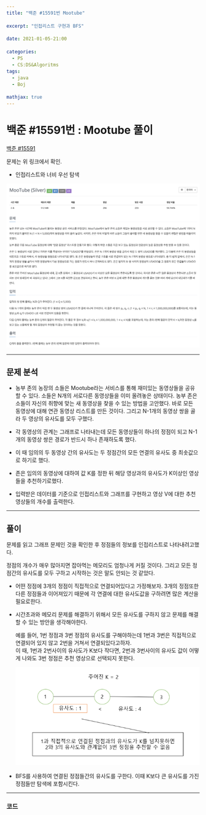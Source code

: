 ```yaml
---
title: "백준 #15591번 Mootube"

excerpt: "인접리스트 구현과 BFS"

date: 2021-01-05-21:00

categories:
  - PS
  - CS:DS&Algoritms
tags:
  - java
  - Boj

mathjax: true
---
```


# 백준 #15591번 : Mootube 풀이

[백준 #15591](https://www.acmicpc.net/problem/15591)

문제는 위 링크에서 확인.

- 인접리스트와 너비 우선 탐색

![problem][discription]

[discription]: /img/백준15591.png

---

## 문제 분석

- 농부 존의 농장의 소들은 Mootube라는 서비스를 통해 재미있는 동영상들을 공유할 수 있다. 소들은 N개의 서로다른 동영상들을 이미 올려놓은 상태이다. 농부 존은 소들이 자신의 취향에 맞는 새 동영상을 찾을 수 있는 방법을 고안했다. 바로 모든 동영상에 대해 연관 동영상 리스트를 만든 것이다. 그리고 N-1개의 동영상 쌍을 골라 두 영상의 유사도를 모두 구했다.

- 각 동영상의 관계는 그래프로 나타내는데 모든 동영상들이 하나의 정점이 되고 N-1개의 동영상 쌍은 경로가 반드시 하나 존재하도록 했다.

- 이 때 임의의 두 동영상 간의 유사도는 두 정점간의 모든 연결의 유사도 중 최솟값으로 하기로 했다.

- 존은 임의의 동영상에 대하여 값 K를 정한 뒤 해당 영상과의 유사도가 K이상인 영상들을 추천하기로했다.

- 입력받은 데이터를 기준으로 인접리스트와 그래프를 구현하고 영상 V에 대한 추천 영상들의 개수를 출력한다.

---

## 풀이

문제를 읽고 그래프 문제인 것을 확인한 후 정점들의 정보를 인접리스트로 나타내려고했다.

정점의 개수가 매우 많아지면 잡아먹는 메모리도 엄청나게 커질 것이다. 그리고 모든 정점간의 유사도를 모두 구하고 시작하는 것은 말도 안되는 것 같았다.

- 어떤 정점에 3개의 정점이 직접적으로 연결되어있다고 가정해보자. 3개의 정점또한 다른 정점들과 이어져있기 때문에 각 연결에 대한 유사도값을 구하려면 많은 계산을 필요로한다.
- 시간초과와 메모리 문제를 해결하기 위해서 모든 유사도를 구하지 않고 문제를 해결할 수 있는 방안을 생각해야한다.

  예를 들어, 1번 정점과 3번 정점의 유사도를 구해야하는데 1번과 3번은 직접적으로 연결되어 있지 않고 2번을 거쳐서 연결되있다고하자.  
  이 때, 1번과 2번사이의 유사도가 K보다 작다면, 2번과 3번사이의 유사도 값이 어떻게 나와도 3번 정점은 추천 영상으로 선택되지 못한다.

  ![problem][discription2]

  [discription2]: /img/유사도.png

- BFS를 사용하여 연결된 정점들간의 유사도를 구한다. 이때 K보다 큰 유사도를 가진 정점들만 탐색에 포함시킨다.

---

### 코드

```java

```
